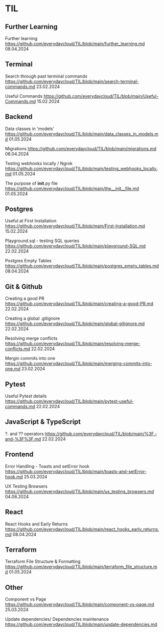 # TIL

## Further Learning

Further learning 
https://github.com/everydaycloud/TIL/blob/main/further_learning.md 08.04.2024

## Terminal 

Search through past terminal commands
https://github.com/everydaycloud/TIL/blob/main/search-terminal-commands.md 23.02.2024

Useful Commands
https://github.com/everydaycloud/TIL/blob/main/Useful-Commands.md 15.02.2024

## Backend

Data classes in 'models'
https://github.com/everydaycloud/TIL/blob/main/data_classes_in_models.md 01.05.2024

Migrations
https://github.com/everydaycloud/TIL/blob/main/migrations.md 08.04.2024

Testing webhooks locally / Ngrok 
https://github.com/everydaycloud/TIL/blob/main/testing_webhooks_locally.md 01.05.2024

The purpose of __init__.py file
https://github.com/everydaycloud/TIL/blob/main/the__init__file.md 01.05.2024

## Postgres

Useful at First Installation
https://github.com/everydaycloud/TIL/blob/main/First-Installation.md 15.02.2024

Playground.sql - testing SQL queries
https://github.com/everydaycloud/TIL/blob/main/playground-SQL.md 22.02.2024

Postgres Empty Tables
https://github.com/everydaycloud/TIL/blob/main/postgres_empty_tables.md 08.04.2024

## Git & Github

Creating a good PR
https://github.com/everydaycloud/TIL/blob/main/creating-a-good-PR.md 22.02.2024

Creating a global .gitignore
https://github.com/everydaycloud/TIL/blob/main/global-gitignore.md 22.02.2024

Resolving merge conflicts
https://github.com/everydaycloud/TIL/blob/main/resolving-merge-conflicts.md 22.02.2024

Mergin commits into one
https://github.com/everydaycloud/TIL/blob/main/merging-commits-into-one.md 23.02.2024

## Pytest

Useful Pytest details
https://github.com/everydaycloud/TIL/blob/main/pytest-useful-commands.md 22.02.2024

## JavaScript & TypeScript

?. and ?? operators
https://github.com/everydaycloud/TIL/blob/main/%3F.-and-%3F%3F.md 22.02.2024

## Frontend

Error Handling - Toasts and setError hook
https://github.com/everydaycloud/TIL/blob/main/toasts-and-setError-hook.md 25.03.2024

UX Testing Browsers 
https://github.com/everydaycloud/TIL/blob/main/ux_testing_browsers.md 04.08.2024

## React

React Hooks and Early Returns
https://github.com/everydaycloud/TIL/blob/main/react_hooks_early_returns.md 08.04.2024

## Terraform

Terraform File Structure & Formatting
https://github.com/everydaycloud/TIL/blob/main/terraform_file_structure.md 01.05.2024

## Other

Component vs Page 
https://github.com/everydaycloud/TIL/blob/main/component-vs-page.md 25.03.2024

Update dependencies/ Dependencies maintenance
https://github.com/everydaycloud/TIL/blob/main/update-dependencies.md
